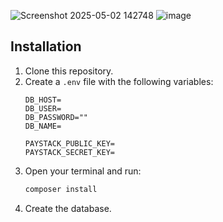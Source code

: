 ![Screenshot 2025-05-02 142748](https://github.com/user-attachments/assets/d960b337-8384-4825-bc34-bc213f3acac5)
![image](https://github.com/user-attachments/assets/e6ac0e45-5730-4101-bde2-b7916dbc35f7)

## Installation

1. Clone this repository.
2. Create a `.env` file with the following variables:
	```env
	DB_HOST=
	DB_USER=
	DB_PASSWORD=""
	DB_NAME=

	PAYSTACK_PUBLIC_KEY=
	PAYSTACK_SECRET_KEY=
	```
3. Open your terminal and run:
	```bash
	composer install
	```
4. Create the database.